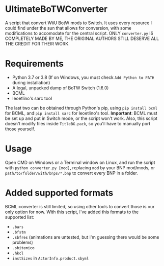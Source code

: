 # UltimateBoTWConverter
A script that convert WiiU BotW mods to Switch. It uses every resource I could find under the sun that allows for conversion, with some modifications to accomodate for the central script. ONLY `converter.py` IS COMPLETELY MADE BY ME, THE ORIGINAL AUTHORS STILL DESERVE ALL THE CREDIT FOR THEIR WORK.

# Requirements
- Python 3.7 or 3.8 (If on Windows, you must check `Add Python to PATH` during installation)
- A legal, unpacked dump of BoTW Switch (1.6.0)
- BCML
- leoetlino's sarc tool

The last two can be obtained through Python's pip, using `pip install bcml` for BCML, and `pip install sarc` for leoetlino's tool. 
**Important**: BCML must be set up and put in Switch mode, or the script won't work. Also, this script doesn't modify files inside `TitleBG.pack`, so you'll have to manually port those yourself.

# Usage
Open CMD on Windows or a Terminal window on Linux, and run the script with `python converter.py [mod]`, replacing `mod` by your BNP mod/mods, or `path/to/folder/with/bnps/*.bnp` to convert every BNP in a folder.

# Added supported formats
BCML converter is still limited, so using other tools to convert those is our only option for now. With this script, I've added this formats to the supported list:
- `.bars`
- `.bfstm`
- `.sbfres` (animations are untested, but I'm guessing there would be some problems)
- `.sbitemico`
- `.hkcl`
- `instSizes` in `ActorInfo.product.sbyml`
